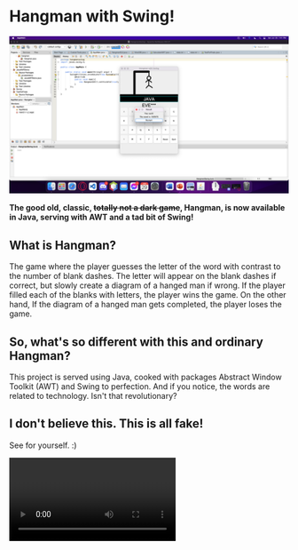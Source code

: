 # Hangman with Swing!
![](./HangmanSwing/HangmanPreview.png)

**The good old, classic, ~~totally not a dark game~~, Hangman, is now available in Java, serving with AWT and a tad bit of Swing!**

## What is Hangman?

The game where the player guesses the letter of the word with contrast to the number of blank dashes. The letter will appear on the blank dashes if correct, but slowly create a diagram of a hanged man if wrong. If the player filled each of the blanks with letters, the player wins the game. On the other hand, If the diagram of a hanged man gets completed, the player loses the game.

## So, what's so different with this and ordinary Hangman?

This project is served using Java, cooked with packages Abstract Window Toolkit (AWT) and Swing to perfection. And if you notice, the words are related to technology. Isn't that revolutionary?

## I don't believe this. This is all fake!

See for yourself. :)

![](./HangmanSwing/HangmanVidPreview.mov)
